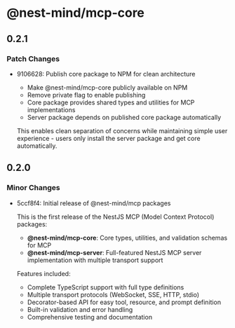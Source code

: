 # @nest-mind/mcp-core

## 0.2.1

### Patch Changes

- 9106628: Publish core package to NPM for clean architecture
  - Make @nest-mind/mcp-core publicly available on NPM
  - Remove private flag to enable publishing
  - Core package provides shared types and utilities for MCP implementations
  - Server package depends on published core package automatically

  This enables clean separation of concerns while maintaining simple user experience - users only install the server package and get core automatically.

## 0.2.0

### Minor Changes

- 5ccf8f4: Initial release of @nest-mind/mcp packages

  This is the first release of the NestJS MCP (Model Context Protocol) packages:
  - **@nest-mind/mcp-core**: Core types, utilities, and validation schemas for MCP
  - **@nest-mind/mcp-server**: Full-featured NestJS MCP server implementation with multiple transport support

  Features included:
  - Complete TypeScript support with full type definitions
  - Multiple transport protocols (WebSocket, SSE, HTTP, stdio)
  - Decorator-based API for easy tool, resource, and prompt definition
  - Built-in validation and error handling
  - Comprehensive testing and documentation
